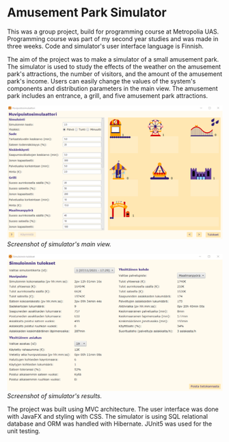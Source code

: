 # Amusement Park Simulator
This was a group project, build for programming course at Metropolia UAS. Programming course was part of my second year studies and was made in three weeks. Code and simulator's user interface language is Finnish.

The aim of the project was to make a simulator of a small amusement park. The simulator is used to study the effects of the weather on the amusement park's attractions, the number of visitors, and the amount of the amusement park's income. Users can easily change the values of the system's components and distribution parameters in the main view. The amusement park includes an entrance, a grill, and five amusement park attractions.

![Screenshot of simulator's main user interface](/screenshots/mainGUI.png)
*Screenshot of simulator's main view.*

![Screenshot of simulator's results](/screenshots/results.png)
*Screenshot of simulator's results.*

The project was built using MVC architecture. The user interface was done with JavaFX and styling with CSS. The simulator is using SQL relational database and ORM was handled with Hibernate. JUnit5 was used for the unit testing.
